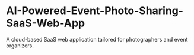 # AI-Powered-Event-Photo-Sharing-SaaS-Web-App
A cloud-based SaaS web application tailored for photographers and event organizers.
